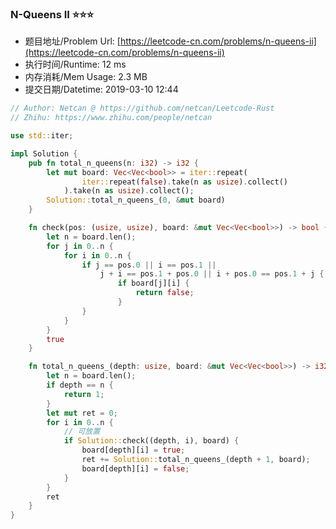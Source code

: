 
### N-Queens II :star::star::star:
- 题目地址/Problem Url: [https://leetcode-cn.com/problems/n-queens-ii](https://leetcode-cn.com/problems/n-queens-ii)
- 执行时间/Runtime: 12 ms 
- 内存消耗/Mem Usage: 2.3 MB
- 提交日期/Datetime: 2019-03-10 12:44

```rust
// Author: Netcan @ https://github.com/netcan/Leetcode-Rust
// Zhihu: https://www.zhihu.com/people/netcan

use std::iter;

impl Solution {
    pub fn total_n_queens(n: i32) -> i32 {
        let mut board: Vec<Vec<bool>> = iter::repeat(
                iter::repeat(false).take(n as usize).collect()
            ).take(n as usize).collect();
        Solution::total_n_queens_(0, &mut board)
    }

    fn check(pos: (usize, usize), board: &mut Vec<Vec<bool>>) -> bool {
        let n = board.len();
        for j in 0..n {
            for i in 0..n {
                if j == pos.0 || i == pos.1 ||
                    j + i == pos.1 + pos.0 || i + pos.0 == pos.1 + j {
                        if board[j][i] {
                            return false;
                        }
                }
            }
        }
        true
    }

    fn total_n_queens_(depth: usize, board: &mut Vec<Vec<bool>>) -> i32 {
        let n = board.len();
        if depth == n {
            return 1;
        }
        let mut ret = 0;
        for i in 0..n {
            // 可放置
            if Solution::check((depth, i), board) {
                board[depth][i] = true;
                ret += Solution::total_n_queens_(depth + 1, board);
                board[depth][i] = false;
            }
        }
        ret
    }
}

```
